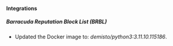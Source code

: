 
#### Integrations

##### Barracuda Reputation Block List (BRBL)
- Updated the Docker image to: *demisto/python3:3.11.10.115186*.



